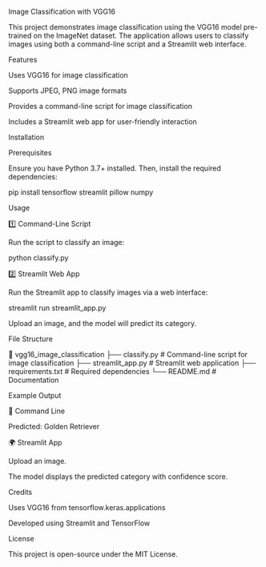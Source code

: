Image Classification with VGG16

This project demonstrates image classification using the VGG16 model pre-trained on the ImageNet dataset. The application allows users to classify images using both a command-line script and a Streamlit web interface.

Features

Uses VGG16 for image classification

Supports JPEG, PNG image formats

Provides a command-line script for image classification

Includes a Streamlit web app for user-friendly interaction

Installation

Prerequisites

Ensure you have Python 3.7+ installed. Then, install the required dependencies:

pip install tensorflow streamlit pillow numpy

Usage

1️⃣ Command-Line Script

Run the script to classify an image:

python classify.py

2️⃣ Streamlit Web App

Run the Streamlit app to classify images via a web interface:

streamlit run streamlit_app.py

Upload an image, and the model will predict its category.

File Structure

📂 vgg16_image_classification
├── classify.py          # Command-line script for image classification
├── streamlit_app.py     # Streamlit web application
├── requirements.txt     # Required dependencies
└── README.md            # Documentation

Example Output

🎯 Command Line

Predicted: Golden Retriever

🌍 Streamlit App

Upload an image.

The model displays the predicted category with confidence score.

Credits

Uses VGG16 from tensorflow.keras.applications

Developed using Streamlit and TensorFlow

License

This project is open-source under the MIT License.

